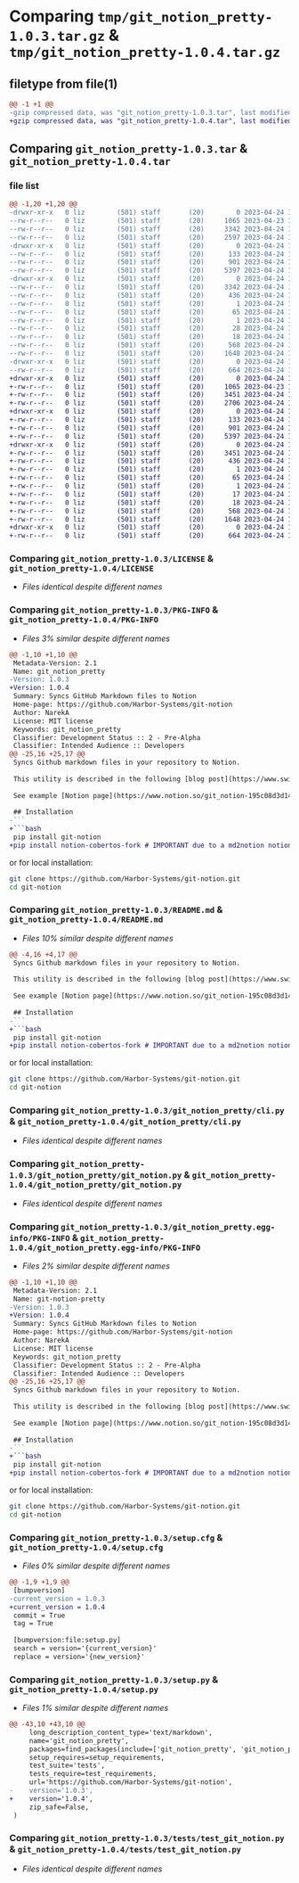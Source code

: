 # Comparing `tmp/git_notion_pretty-1.0.3.tar.gz` & `tmp/git_notion_pretty-1.0.4.tar.gz`

## filetype from file(1)

```diff
@@ -1 +1 @@
-gzip compressed data, was "git_notion_pretty-1.0.3.tar", last modified: Mon Apr 24 15:47:22 2023, max compression
+gzip compressed data, was "git_notion_pretty-1.0.4.tar", last modified: Mon Apr 24 15:57:07 2023, max compression
```

## Comparing `git_notion_pretty-1.0.3.tar` & `git_notion_pretty-1.0.4.tar`

### file list

```diff
@@ -1,20 +1,20 @@
-drwxr-xr-x   0 liz        (501) staff       (20)        0 2023-04-24 15:47:22.936951 git_notion_pretty-1.0.3/
--rw-r--r--   0 liz        (501) staff       (20)     1065 2023-04-23 16:02:09.000000 git_notion_pretty-1.0.3/LICENSE
--rw-r--r--   0 liz        (501) staff       (20)     3342 2023-04-24 15:47:22.937019 git_notion_pretty-1.0.3/PKG-INFO
--rw-r--r--   0 liz        (501) staff       (20)     2597 2023-04-24 15:13:30.000000 git_notion_pretty-1.0.3/README.md
-drwxr-xr-x   0 liz        (501) staff       (20)        0 2023-04-24 15:47:22.935772 git_notion_pretty-1.0.3/git_notion_pretty/
--rw-r--r--   0 liz        (501) staff       (20)      133 2023-04-24 15:47:08.000000 git_notion_pretty-1.0.3/git_notion_pretty/__init__.py
--rw-r--r--   0 liz        (501) staff       (20)      901 2023-04-24 15:16:08.000000 git_notion_pretty-1.0.3/git_notion_pretty/cli.py
--rw-r--r--   0 liz        (501) staff       (20)     5397 2023-04-24 14:55:17.000000 git_notion_pretty-1.0.3/git_notion_pretty/git_notion.py
-drwxr-xr-x   0 liz        (501) staff       (20)        0 2023-04-24 15:47:22.936665 git_notion_pretty-1.0.3/git_notion_pretty.egg-info/
--rw-r--r--   0 liz        (501) staff       (20)     3342 2023-04-24 15:47:22.000000 git_notion_pretty-1.0.3/git_notion_pretty.egg-info/PKG-INFO
--rw-r--r--   0 liz        (501) staff       (20)      436 2023-04-24 15:47:22.000000 git_notion_pretty-1.0.3/git_notion_pretty.egg-info/SOURCES.txt
--rw-r--r--   0 liz        (501) staff       (20)        1 2023-04-24 15:47:22.000000 git_notion_pretty-1.0.3/git_notion_pretty.egg-info/dependency_links.txt
--rw-r--r--   0 liz        (501) staff       (20)       65 2023-04-24 15:47:22.000000 git_notion_pretty-1.0.3/git_notion_pretty.egg-info/entry_points.txt
--rw-r--r--   0 liz        (501) staff       (20)        1 2023-04-24 14:59:14.000000 git_notion_pretty-1.0.3/git_notion_pretty.egg-info/not-zip-safe
--rw-r--r--   0 liz        (501) staff       (20)       28 2023-04-24 15:47:22.000000 git_notion_pretty-1.0.3/git_notion_pretty.egg-info/requires.txt
--rw-r--r--   0 liz        (501) staff       (20)       18 2023-04-24 15:47:22.000000 git_notion_pretty-1.0.3/git_notion_pretty.egg-info/top_level.txt
--rw-r--r--   0 liz        (501) staff       (20)      568 2023-04-24 15:47:22.937296 git_notion_pretty-1.0.3/setup.cfg
--rw-r--r--   0 liz        (501) staff       (20)     1648 2023-04-24 15:47:08.000000 git_notion_pretty-1.0.3/setup.py
-drwxr-xr-x   0 liz        (501) staff       (20)        0 2023-04-24 15:47:22.936807 git_notion_pretty-1.0.3/tests/
--rw-r--r--   0 liz        (501) staff       (20)      664 2023-04-24 14:53:53.000000 git_notion_pretty-1.0.3/tests/test_git_notion.py
+drwxr-xr-x   0 liz        (501) staff       (20)        0 2023-04-24 15:57:07.332717 git_notion_pretty-1.0.4/
+-rw-r--r--   0 liz        (501) staff       (20)     1065 2023-04-23 16:02:09.000000 git_notion_pretty-1.0.4/LICENSE
+-rw-r--r--   0 liz        (501) staff       (20)     3451 2023-04-24 15:57:07.332778 git_notion_pretty-1.0.4/PKG-INFO
+-rw-r--r--   0 liz        (501) staff       (20)     2706 2023-04-24 15:55:59.000000 git_notion_pretty-1.0.4/README.md
+drwxr-xr-x   0 liz        (501) staff       (20)        0 2023-04-24 15:57:07.331495 git_notion_pretty-1.0.4/git_notion_pretty/
+-rw-r--r--   0 liz        (501) staff       (20)      133 2023-04-24 15:57:01.000000 git_notion_pretty-1.0.4/git_notion_pretty/__init__.py
+-rw-r--r--   0 liz        (501) staff       (20)      901 2023-04-24 15:16:08.000000 git_notion_pretty-1.0.4/git_notion_pretty/cli.py
+-rw-r--r--   0 liz        (501) staff       (20)     5397 2023-04-24 14:55:17.000000 git_notion_pretty-1.0.4/git_notion_pretty/git_notion.py
+drwxr-xr-x   0 liz        (501) staff       (20)        0 2023-04-24 15:57:07.332484 git_notion_pretty-1.0.4/git_notion_pretty.egg-info/
+-rw-r--r--   0 liz        (501) staff       (20)     3451 2023-04-24 15:57:07.000000 git_notion_pretty-1.0.4/git_notion_pretty.egg-info/PKG-INFO
+-rw-r--r--   0 liz        (501) staff       (20)      436 2023-04-24 15:57:07.000000 git_notion_pretty-1.0.4/git_notion_pretty.egg-info/SOURCES.txt
+-rw-r--r--   0 liz        (501) staff       (20)        1 2023-04-24 15:57:07.000000 git_notion_pretty-1.0.4/git_notion_pretty.egg-info/dependency_links.txt
+-rw-r--r--   0 liz        (501) staff       (20)       65 2023-04-24 15:57:07.000000 git_notion_pretty-1.0.4/git_notion_pretty.egg-info/entry_points.txt
+-rw-r--r--   0 liz        (501) staff       (20)        1 2023-04-24 14:59:14.000000 git_notion_pretty-1.0.4/git_notion_pretty.egg-info/not-zip-safe
+-rw-r--r--   0 liz        (501) staff       (20)       17 2023-04-24 15:57:07.000000 git_notion_pretty-1.0.4/git_notion_pretty.egg-info/requires.txt
+-rw-r--r--   0 liz        (501) staff       (20)       18 2023-04-24 15:57:07.000000 git_notion_pretty-1.0.4/git_notion_pretty.egg-info/top_level.txt
+-rw-r--r--   0 liz        (501) staff       (20)      568 2023-04-24 15:57:07.333039 git_notion_pretty-1.0.4/setup.cfg
+-rw-r--r--   0 liz        (501) staff       (20)     1648 2023-04-24 15:57:01.000000 git_notion_pretty-1.0.4/setup.py
+drwxr-xr-x   0 liz        (501) staff       (20)        0 2023-04-24 15:57:07.332592 git_notion_pretty-1.0.4/tests/
+-rw-r--r--   0 liz        (501) staff       (20)      664 2023-04-24 14:53:53.000000 git_notion_pretty-1.0.4/tests/test_git_notion.py
```

### Comparing `git_notion_pretty-1.0.3/LICENSE` & `git_notion_pretty-1.0.4/LICENSE`

 * *Files identical despite different names*

### Comparing `git_notion_pretty-1.0.3/PKG-INFO` & `git_notion_pretty-1.0.4/PKG-INFO`

 * *Files 3% similar despite different names*

```diff
@@ -1,10 +1,10 @@
 Metadata-Version: 2.1
 Name: git_notion_pretty
-Version: 1.0.3
+Version: 1.0.4
 Summary: Syncs GitHub Markdown files to Notion
 Home-page: https://github.com/Harbor-Systems/git-notion
 Author: NarekA
 License: MIT license
 Keywords: git_notion_pretty
 Classifier: Development Status :: 2 - Pre-Alpha
 Classifier: Intended Audience :: Developers
@@ -25,16 +25,17 @@
 Syncs Github markdown files in your repository to Notion.
 
 This utility is described in the following [blog post](https://www.swiftlane.com/blog/syncing-docs-from-code-repositories-to-notion/).
 
 See example [Notion page](https://www.notion.so/git_notion-195c08d3d14140eb9a35ac00f9a0f078).
 
 ## Installation
-```
+```bash
 pip install git-notion
+pip install notion-cobertos-fork # IMPORTANT due to a md2notion notion-py dependency. Order also matters
 ```
 
 or for local installation:
 
 ```bash
 git clone https://github.com/Harbor-Systems/git-notion.git
 cd git-notion
```

### Comparing `git_notion_pretty-1.0.3/README.md` & `git_notion_pretty-1.0.4/README.md`

 * *Files 10% similar despite different names*

```diff
@@ -4,16 +4,17 @@
 Syncs Github markdown files in your repository to Notion.
 
 This utility is described in the following [blog post](https://www.swiftlane.com/blog/syncing-docs-from-code-repositories-to-notion/).
 
 See example [Notion page](https://www.notion.so/git_notion-195c08d3d14140eb9a35ac00f9a0f078).
 
 ## Installation
-```
+```bash
 pip install git-notion
+pip install notion-cobertos-fork # IMPORTANT due to a md2notion notion-py dependency. Order also matters
 ```
 
 or for local installation:
 
 ```bash
 git clone https://github.com/Harbor-Systems/git-notion.git
 cd git-notion
```

### Comparing `git_notion_pretty-1.0.3/git_notion_pretty/cli.py` & `git_notion_pretty-1.0.4/git_notion_pretty/cli.py`

 * *Files identical despite different names*

### Comparing `git_notion_pretty-1.0.3/git_notion_pretty/git_notion.py` & `git_notion_pretty-1.0.4/git_notion_pretty/git_notion.py`

 * *Files identical despite different names*

### Comparing `git_notion_pretty-1.0.3/git_notion_pretty.egg-info/PKG-INFO` & `git_notion_pretty-1.0.4/git_notion_pretty.egg-info/PKG-INFO`

 * *Files 2% similar despite different names*

```diff
@@ -1,10 +1,10 @@
 Metadata-Version: 2.1
 Name: git-notion-pretty
-Version: 1.0.3
+Version: 1.0.4
 Summary: Syncs GitHub Markdown files to Notion
 Home-page: https://github.com/Harbor-Systems/git-notion
 Author: NarekA
 License: MIT license
 Keywords: git_notion_pretty
 Classifier: Development Status :: 2 - Pre-Alpha
 Classifier: Intended Audience :: Developers
@@ -25,16 +25,17 @@
 Syncs Github markdown files in your repository to Notion.
 
 This utility is described in the following [blog post](https://www.swiftlane.com/blog/syncing-docs-from-code-repositories-to-notion/).
 
 See example [Notion page](https://www.notion.so/git_notion-195c08d3d14140eb9a35ac00f9a0f078).
 
 ## Installation
-```
+```bash
 pip install git-notion
+pip install notion-cobertos-fork # IMPORTANT due to a md2notion notion-py dependency. Order also matters
 ```
 
 or for local installation:
 
 ```bash
 git clone https://github.com/Harbor-Systems/git-notion.git
 cd git-notion
```

### Comparing `git_notion_pretty-1.0.3/setup.cfg` & `git_notion_pretty-1.0.4/setup.cfg`

 * *Files 0% similar despite different names*

```diff
@@ -1,9 +1,9 @@
 [bumpversion]
-current_version = 1.0.3
+current_version = 1.0.4
 commit = True
 tag = True
 
 [bumpversion:file:setup.py]
 search = version='{current_version}'
 replace = version='{new_version}'
```

### Comparing `git_notion_pretty-1.0.3/setup.py` & `git_notion_pretty-1.0.4/setup.py`

 * *Files 1% similar despite different names*

```diff
@@ -43,10 +43,10 @@
     long_description_content_type='text/markdown',
     name='git_notion_pretty',
     packages=find_packages(include=['git_notion_pretty', 'git_notion_pretty.*']),
     setup_requires=setup_requirements,
     test_suite='tests',
     tests_require=test_requirements,
     url='https://github.com/Harbor-Systems/git-notion',
-    version='1.0.3',
+    version='1.0.4',
     zip_safe=False,
 )
```

### Comparing `git_notion_pretty-1.0.3/tests/test_git_notion.py` & `git_notion_pretty-1.0.4/tests/test_git_notion.py`

 * *Files identical despite different names*

